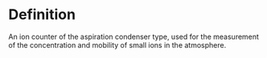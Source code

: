 # Definition

An ion counter of the aspiration condenser type, used for the
measurement of the concentration and mobility of small ions in the
atmosphere.
